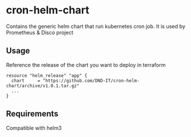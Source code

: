 # cron-helm-chart
Contains the generic helm chart that run kubernetes cron job. It is used by Prometheus & Disco project

## Usage

Reference the release of the chart you want to deploy in terraform

```hcl
resource "helm_release" "app" {
  chart     = "https://github.com/DND-IT/cron-helm-chart/archive/v1.0.1.tar.gz"
  ...
}
```
## Requirements 
Compatible with helm3